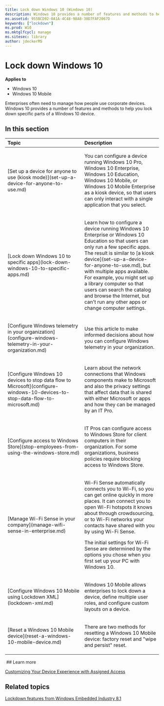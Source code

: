 ```yaml
---
title: Lock down Windows 10 (Windows 10)
description: Windows 10 provides a number of features and methods to help you lock down specific parts of a Windows 10 device.
ms.assetid: 955BCD92-0A1A-4C48-98A8-30D7FAF2067D
keywords: ["lockdown"]
ms.prod: W10
ms.mktglfcycl: manage
ms.sitesec: library
author: jdeckerMS
---
```


# Lock down Windows 10


**Applies to**

-   Windows 10
-   Windows 10 Mobile

Enterprises often need to manage how people use corporate devices. Windows 10 provides a number of features and methods to help you lock down specific parts of a Windows 10 device.

## In this section


<table>
<colgroup>
<col width="50%" />
<col width="50%" />
</colgroup>
<thead>
<tr class="header">
<th align="left">Topic</th>
<th align="left">Description</th>
</tr>
</thead>
<tbody>
<tr class="odd">
<td align="left"><p>[Set up a device for anyone to use (kiosk mode)](set-up-a-device-for-anyone-to-use.md)</p></td>
<td align="left"><p>You can configure a device running Windows 10 Pro, Windows 10 Enterprise, Windows 10 Education, Windows 10 Mobile, or Windows 10 Mobile Enterprise as a kiosk device, so that users can only interact with a single application that you select.</p></td>
</tr>
<tr class="even">
<td align="left"><p>[Lock down Windows 10 to specific apps](lock-down-windows-10-to-specific-apps.md)</p></td>
<td align="left"><p>Learn how to configure a device running Windows 10 Enterprise or Windows 10 Education so that users can only run a few specific apps. The result is similar to [a kiosk device](set-up-a-device-for-anyone-to-use.md), but with multiple apps available. For example, you might set up a library computer so that users can search the catalog and browse the Internet, but can't run any other apps or change computer settings.</p></td>
</tr>
<tr class="odd">
<td align="left"><p>[Configure Windows telemetry in your organization](configure-windows-telemetry-in-your-organization.md)</p></td>
<td align="left"><p>Use this article to make informed decisions about how you can configure Windows telemetry in your organization.</p></td>
</tr>
<tr class="even">
<td align="left"><p>[Configure Windows 10 devices to stop data flow to Microsoft](configure-windows-10-devices-to-stop-data-flow-to-microsoft.md)</p></td>
<td align="left"><p>Learn about the network connections that Windows components make to Microsoft and also the privacy settings that affect data that is shared with either Microsoft or apps and how they can be managed by an IT Pro.</p></td>
</tr>
<tr class="odd">
<td align="left"><p>[Configure access to Windows Store](stop-employees-from-using-the-windows-store.md)</p></td>
<td align="left"><p>IT Pros can configure access to Windows Store for client computers in their organization. For some organizations, business policies require blocking access to Windows Store.</p></td>
</tr>
<tr class="even">
<td align="left"><p>[Manage Wi-Fi Sense in your company](manage-wifi-sense-in-enterprise.md)</p></td>
<td align="left"><p>Wi-Fi Sense automatically connects you to Wi-Fi, so you can get online quickly in more places. It can connect you to open Wi-Fi hotspots it knows about through crowdsourcing, or to Wi-Fi networks your contacts have shared with you by using Wi-Fi Sense.</p>
<p>The initial settings for Wi-Fi Sense are determined by the options you chose when you first set up your PC with Windows 10.</p></td>
</tr>
<tr class="odd">
<td align="left"><p>[Configure Windows 10 Mobile using Lockdown XML](lockdown-xml.md)</p></td>
<td align="left"><p>Windows 10 Mobile allows enterprises to lock down a device, define multiple user roles, and configure custom layouts on a device.</p></td>
</tr>
<tr class="even">
<td align="left"><p>[Reset a Windows 10 Mobile device](reset-a-windows-10-mobile-device.md)</p></td>
<td align="left"><p>There are two methods for resetting a Windows 10 Mobile device: factory reset and &quot;wipe and persist&quot; reset.</p></td>
</tr>
</tbody>
</table>

 ## Learn more

[Customizing Your Device Experience with Assigned Access](https://channel9.msdn.com/Events/Build/2016/P508)

## Related topics


[Lockdown features from Windows Embedded Industry 8.1](../whats-new/lockdown-features-windows-10.md)

 

 





